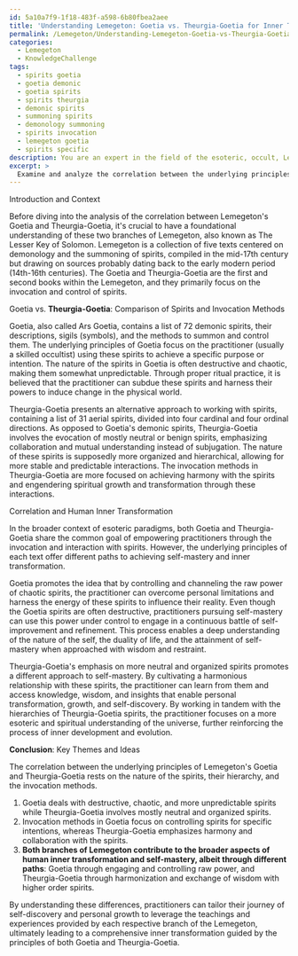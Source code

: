 ```yaml
---
id: 5a10a7f9-1f18-483f-a598-6b80fbea2aee
title: 'Understanding Lemegeton: Goetia vs. Theurgia-Goetia for Inner Transformation'
permalink: /Lemegeton/Understanding-Lemegeton-Goetia-vs-Theurgia-Goetia-for-Inner-Transformation/
categories:
  - Lemegeton
  - KnowledgeChallenge
tags:
  - spirits goetia
  - goetia demonic
  - goetia spirits
  - spirits theurgia
  - demonic spirits
  - summoning spirits
  - demonology summoning
  - spirits invocation
  - lemegeton goetia
  - spirits specific
description: You are an expert in the field of the esoteric, occult, Lemegeton and Education. You are a writer of tests, challenges, books and deep knowledge on Lemegeton for initiates and students to gain deep insights and understanding from. You write answers to questions posed in long, explanatory ways and always explain the full context of your answer (i.e., related concepts, formulas, examples, or history), as well as the step-by-step thinking process you take to answer the challenges. Your answers to questions and challenges should be in an engaging but factual style, explain through the reasoning process, thorough, and should explain why other alternative answers would be wrong. Summarize the key themes, ideas, and conclusions at the end.
excerpt: > 
  Examine and analyze the correlation between the underlying principles of Lemegeton's Goetia and Theurgia-Goetia, and explain how the nature of the spirits, their hierarchy, and the invocation methods contribute to the broader aspects of human inner transformation and self-mastery according to esoteric paradigms.
---
```

Introduction and Context

Before diving into the analysis of the correlation between Lemegeton's Goetia and Theurgia-Goetia, it's crucial to have a foundational understanding of these two branches of Lemegeton, also known as The Lesser Key of Solomon. Lemegeton is a collection of five texts centered on demonology and the summoning of spirits, compiled in the mid-17th century but drawing on sources probably dating back to the early modern period (14th-16th centuries). The Goetia and Theurgia-Goetia are the first and second books within the Lemegeton, and they primarily focus on the invocation and control of spirits.

Goetia vs. **Theurgia-Goetia**: Comparison of Spirits and Invocation Methods

Goetia, also called Ars Goetia, contains a list of 72 demonic spirits, their descriptions, sigils (symbols), and the methods to summon and control them. The underlying principles of Goetia focus on the practitioner (usually a skilled occultist) using these spirits to achieve a specific purpose or intention. The nature of the spirits in Goetia is often destructive and chaotic, making them somewhat unpredictable. Through proper ritual practice, it is believed that the practitioner can subdue these spirits and harness their powers to induce change in the physical world.

Theurgia-Goetia presents an alternative approach to working with spirits, containing a list of 31 aerial spirits, divided into four cardinal and four ordinal directions. As opposed to Goetia's demonic spirits, Theurgia-Goetia involves the evocation of mostly neutral or benign spirits, emphasizing collaboration and mutual understanding instead of subjugation. The nature of these spirits is supposedly more organized and hierarchical, allowing for more stable and predictable interactions. The invocation methods in Theurgia-Goetia are more focused on achieving harmony with the spirits and engendering spiritual growth and transformation through these interactions.

Correlation and Human Inner Transformation

In the broader context of esoteric paradigms, both Goetia and Theurgia-Goetia share the common goal of empowering practitioners through the invocation and interaction with spirits. However, the underlying principles of each text offer different paths to achieving self-mastery and inner transformation.

Goetia promotes the idea that by controlling and channeling the raw power of chaotic spirits, the practitioner can overcome personal limitations and harness the energy of these spirits to influence their reality. Even though the Goetia spirits are often destructive, practitioners pursuing self-mastery can use this power under control to engage in a continuous battle of self-improvement and refinement. This process enables a deep understanding of the nature of the self, the duality of life, and the attainment of self-mastery when approached with wisdom and restraint.

Theurgia-Goetia's emphasis on more neutral and organized spirits promotes a different approach to self-mastery. By cultivating a harmonious relationship with these spirits, the practitioner can learn from them and access knowledge, wisdom, and insights that enable personal transformation, growth, and self-discovery. By working in tandem with the hierarchies of Theurgia-Goetia spirits, the practitioner focuses on a more esoteric and spiritual understanding of the universe, further reinforcing the process of inner development and evolution.

**Conclusion**: Key Themes and Ideas

The correlation between the underlying principles of Lemegeton's Goetia and Theurgia-Goetia rests on the nature of the spirits, their hierarchy, and the invocation methods.

1. Goetia deals with destructive, chaotic, and more unpredictable spirits while Theurgia-Goetia involves mostly neutral and organized spirits.
2. Invocation methods in Goetia focus on controlling spirits for specific intentions, whereas Theurgia-Goetia emphasizes harmony and collaboration with the spirits.
3. **Both branches of Lemegeton contribute to the broader aspects of human inner transformation and self-mastery, albeit through different paths**: Goetia through engaging and controlling raw power, and Theurgia-Goetia through harmonization and exchange of wisdom with higher order spirits.

By understanding these differences, practitioners can tailor their journey of self-discovery and personal growth to leverage the teachings and experiences provided by each respective branch of the Lemegeton, ultimately leading to a comprehensive inner transformation guided by the principles of both Goetia and Theurgia-Goetia.

